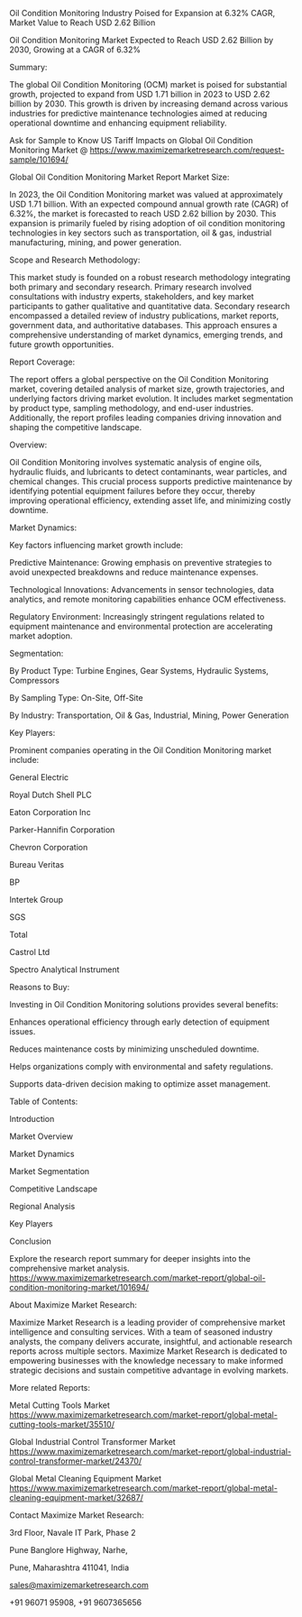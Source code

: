 Oil Condition Monitoring Industry Poised for Expansion at 6.32% CAGR, Market Value to Reach USD 2.62 Billion

Oil Condition Monitoring Market Expected to Reach USD 2.62 Billion by 2030, Growing at a CAGR of 6.32%

Summary:

The global Oil Condition Monitoring (OCM) market is poised for substantial growth, projected to expand from USD 1.71 billion in 2023 to USD 2.62 billion by 2030. This growth is driven by increasing demand across various industries for predictive maintenance technologies aimed at reducing operational downtime and enhancing equipment reliability.

Ask for Sample to Know US Tariff Impacts on Global Oil Condition Monitoring Market  @ https://www.maximizemarketresearch.com/request-sample/101694/ 

Global Oil Condition Monitoring Market Report
Market Size:

In 2023, the Oil Condition Monitoring market was valued at approximately USD 1.71 billion. With an expected compound annual growth rate (CAGR) of 6.32%, the market is forecasted to reach USD 2.62 billion by 2030. This expansion is primarily fueled by rising adoption of oil condition monitoring technologies in key sectors such as transportation, oil & gas, industrial manufacturing, mining, and power generation.

Scope and Research Methodology:

This market study is founded on a robust research methodology integrating both primary and secondary research. Primary research involved consultations with industry experts, stakeholders, and key market participants to gather qualitative and quantitative data. Secondary research encompassed a detailed review of industry publications, market reports, government data, and authoritative databases. This approach ensures a comprehensive understanding of market dynamics, emerging trends, and future growth opportunities.

Report Coverage:

The report offers a global perspective on the Oil Condition Monitoring market, covering detailed analysis of market size, growth trajectories, and underlying factors driving market evolution. It includes market segmentation by product type, sampling methodology, and end-user industries. Additionally, the report profiles leading companies driving innovation and shaping the competitive landscape.

Overview:

Oil Condition Monitoring involves systematic analysis of engine oils, hydraulic fluids, and lubricants to detect contaminants, wear particles, and chemical changes. This crucial process supports predictive maintenance by identifying potential equipment failures before they occur, thereby improving operational efficiency, extending asset life, and minimizing costly downtime.

Market Dynamics:

Key factors influencing market growth include:

Predictive Maintenance: Growing emphasis on preventive strategies to avoid unexpected breakdowns and reduce maintenance expenses.

Technological Innovations: Advancements in sensor technologies, data analytics, and remote monitoring capabilities enhance OCM effectiveness.

Regulatory Environment: Increasingly stringent regulations related to equipment maintenance and environmental protection are accelerating market adoption.

Segmentation:

By Product Type: Turbine Engines, Gear Systems, Hydraulic Systems, Compressors

By Sampling Type: On-Site, Off-Site

By Industry: Transportation, Oil & Gas, Industrial, Mining, Power Generation

Key Players:

Prominent companies operating in the Oil Condition Monitoring market include:

General Electric

Royal Dutch Shell PLC

Eaton Corporation Inc

Parker-Hannifin Corporation

Chevron Corporation

Bureau Veritas

BP

Intertek Group

SGS

Total

Castrol Ltd

Spectro Analytical Instrument

Reasons to Buy:

Investing in Oil Condition Monitoring solutions provides several benefits:

Enhances operational efficiency through early detection of equipment issues.

Reduces maintenance costs by minimizing unscheduled downtime.

Helps organizations comply with environmental and safety regulations.

Supports data-driven decision making to optimize asset management.

Table of Contents:

Introduction

Market Overview

Market Dynamics

Market Segmentation

Competitive Landscape

Regional Analysis

Key Players

Conclusion

Explore the research report summary for deeper insights into the comprehensive market analysis. https://www.maximizemarketresearch.com/market-report/global-oil-condition-monitoring-market/101694/ 

About Maximize Market Research:

Maximize Market Research is a leading provider of comprehensive market intelligence and consulting services. With a team of seasoned industry analysts, the company delivers accurate, insightful, and actionable research reports across multiple sectors. Maximize Market Research is dedicated to empowering businesses with the knowledge necessary to make informed strategic decisions and sustain competitive advantage in evolving markets.

More related Reports:

Metal Cutting Tools Market https://www.maximizemarketresearch.com/market-report/global-metal-cutting-tools-market/35510/ 

Global Industrial Control Transformer Market https://www.maximizemarketresearch.com/market-report/global-industrial-control-transformer-market/24370/ 

Global Metal Cleaning Equipment Market https://www.maximizemarketresearch.com/market-report/global-metal-cleaning-equipment-market/32687/ 

Contact Maximize Market Research:

3rd Floor, Navale IT Park, Phase 2

Pune Banglore Highway, Narhe,

Pune, Maharashtra 411041, India

sales@maximizemarketresearch.com

+91 96071 95908, +91 9607365656
